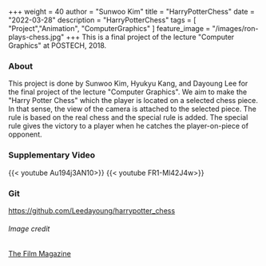 +++
weight = 40
author = "Sunwoo Kim"
title = "HarryPotterChess"
date = "2022-03-28"
description = "HarryPotterChess"
tags = [
    "Project","Animation", "ComputerGraphics"
]
feature_image = "/images/ron-plays-chess.jpg"
+++
This is a final project of the lecture "Computer Graphics" at POSTECH, 2018.

<!--more-->

### About
This project is done by Sunwoo Kim, Hyukyu Kang, and Dayoung Lee for the final project of the lecture "Computer Graphics". We aim to make the "Harry Potter Chess" which the player is located on a selected chess piece. In that sense, the view of the camera is attached to the selected piece. The rule is based on the real chess and the special rule is added. The special rule gives the victory to a player when he catches the player-on-piece of opponent.

### Supplementary Video

{{< youtube Au194j3AN10>}}
{{< youtube FR1-Ml42J4w>}}

### Git
https://github.com/Leedayoung/harrypotter_chess


###### Image credit
[The Film Magazine](https://www.thefilmagazine.com/harrypotter-uncredited-creator-chess-scene/)